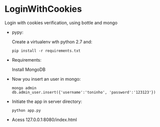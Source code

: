 # LoginWithCookies
Login with cookies verification, using bottle and mongo

- pypy:
    
    Create a virtualenv wth python 2.7 and: 
    
    `pip install -r requirements.txt`
    
- Requirements:
    
    Install MongoDB
    
- Now you insert an user in mongo:
    
    ```
    mongo admin
    db.admin_user.insert({'username':'toninho', 'password':'123123'})
    ```
    
- Initiate the app in server directory:
    
    ``python app.py``
    
- Acess 127.0.0.1:8080/index.html
